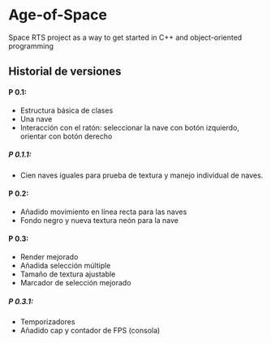 # Age-of-Space

Space RTS project as a way to get started in C++ and object-oriented programming

## Historial de versiones

#### P 0.1:
- Estructura básica de clases
- Una nave
- Interacción con el ratón: seleccionar la nave con botón izquierdo, orientar con botón derecho

##### P 0.1.1:
- Cien naves iguales para prueba de textura y manejo individual de naves.

#### P 0.2:
- Añadido movimiento en línea recta para las naves
- Fondo negro y nueva textura neón para la nave

#### P 0.3:
- Render mejorado
- Añadida selección múltiple
- Tamaño de textura ajustable
- Marcador de selección mejorado

##### P 0.3.1:
- Temporizadores
- Añadido cap y contador de FPS (consola)
